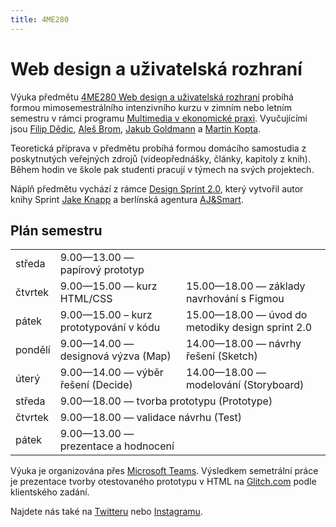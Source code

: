 ```yaml
---
title: 4ME280
---
```

# Web design a uživatelská rozhraní

Výuka předmětu [4ME280 Web design a uživatelská rozhraní](https://insis.vse.cz/katalog/syllabus.pl?predmet=156489) probíhá formou mimosemestrálního intenzivního kurzu v zimním nebo letním semestru 
v rámci programu [Multimedia v ekonomické praxi](https://kme.vse.cz/studium/bakalarske-studium/obor-multimedia-v-ekonomicke-praxi/).
Vyučujícími jsou [Filip Dědic](https://www.linkedin.com/in/filipdedic/), 
[Aleš Brom](https://www.linkedin.com/in/ales-brom-8077527/), [Jakub Goldmann](https://www.linkedin.com/in/jakubgoldmann) 
a [Martin Kopta](https://www.linkedin.com/in/kopta).

Teoretická příprava v předmětu probíhá formou domácího samostudia z poskytnutých 
veřejných zdrojů (videopřednášky, články, kapitoly z knih). Během hodin ve škole 
pak studenti pracují v týmech na svých projektech.

Náplň předmětu vychází z rámce [Design Sprint 2.0](https://www.sessionlab.com/templates/design-sprint-2-0/), který vytvořil autor knihy Sprint [Jake Knapp](https://jakeknapp.com/) a berlínská agentura [AJ&Smart](https://ajsmart.com).

## Plán semestru

<table>
  <tr><td> středa  </td><td> 9.00—13.00 — papírový prototyp </td><td></td></tr>
  <tr><td> čtvrtek </td><td> 9.00—15.00 — kurz HTML/CSS </td><td> 15.00—18.00 — základy navrhování s Figmou </td></tr>
  <tr><td> pátek </td><td> 9.00—15.00 – kurz prototypování v kódu </td><td> 15.00—18.00 — úvod do metodiky design sprint 2.0 </td></tr>
  <tr><td> pondělí </td><td> 9.00—14.00 — designová výzva (Map) </td><td> 14.00—18.00 — návrhy řešení (Sketch) </td></tr>
  <tr><td> úterý </td><td> 9.00—14.00 — výběr řešení (Decide) </td><td> 14.00—18.00 — modelování (Storyboard) </td></tr>
  <tr><td> středa  <td colspan="2"> 9.00—18.00 — tvorba prototypu (Prototype) </td></tr>
  <tr><td> čtvrtek <td colspan="2"> 9.00—18.00 — validace návrhu (Test) </td></tr>
  <tr><td> pátek </td><td> 9.00—13.00 — prezentace a hodnocení </td><td></td></tr>
</table>

Výuka je organizována přes [Microsoft Teams](https://teams.microsoft.com/l/team/19%3a562d24c4bc2c4311a8343ec55cb3b752%40thread.tacv2/conversations?groupId=fb044ea7-c288-48bc-8c9b-c4b7f16d1380&tenantId=2b51a4b3-443f-4406-8ca4-19056a79a444). Výsledkem semetrální práce je prezentace tvorby otestovaného prototypu v HTML na [Glitch.com](https://glitch.com/@4me280) podle klientského zadání.

Najdete nás také na [Twitteru](https://twitter.com/4me280) nebo [Instagramu](https://instagram.com/4me280).
